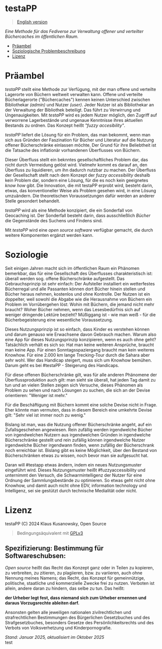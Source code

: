 testaPP
=======

> [English version](README_EN.md)

*Eine Methode für das Fediverse zur Verwaltung offener und verteilter Büchercaches im öffentlichen Raum.*


- [Präambel](#präambel)
- [Soziologische Problembeschreibung](#soziologie)
- [Lizenz](#lizenz)


# Präambel

*testaPP* stellt eine Methode zur Verfügung, mit der man offene und verteilte Lagerorte von Büchern weltweit verwalten kann. Offene und verteilte Bücherlagerorte ("Büchercaches") kennen keinen Unterschied zwischen Bibliothekar *(admin)* und Nutzer *(user)*. Jeder Nutzer ist als Bibliothekar an der Verwaltung der Bibliothek beteiligt. Das führt zu Verwirrung und Ungenauigkeiten. Mit *testaPP* wird es jedem Nutzer möglich, den Zugriff auf verworrene Lagerbestände und ungenaue Kenntnisse ihres aktuellen Bestands zu ordnen. Das Konzept heißt *"fuzzy accesibility"*.

*testaPP* liefert die Lösung für ein Problem, das man bekommt, wenn man sich aus Gründen der Faszination für Bücher und Literatur auf die Nutzung offener Bücherschränke einlassen möchte. Der Grund für ihre Beliebtheit ist die Tatsache des inflationär vorhandenen Überflusses von Büchern.

Dieser Überfluss stellt ein beknntes gesellschaftliches Problem dar, das nicht durch Vermeidung gelöst wird. Vielmehr kommt es darauf an, den Überfluss zu liquidieren, um ihn dadurch nutzbar zu machen. Der Überfluss der Gesellschaft stellt nach dem Konzept der *fuzzy accessibility* deshalb kein Problem dar, sondern eine Lösung, für die es noch kein geeignetes *know how* gibt. Die Innovation, die mit testaPP erprobt wird, besteht darin, etwas, das konventioneller Weise als Problem gesehen wird, in eine Lösung umzuändern.
Die theoretischen Voraussetzungen dafür werden an anderer Stelle gesondert behandelt.

*testaPP* wird als eine Methode konzipiert, die ein Sonderfall von Geocaching ist. Der Sonderfall besteht darin, dass ausschließlich *Bücher* die Gegenstände des Suchens und Findens sind.

Mit *testaPP* wird eine *open source software* verfügbar gemacht, die durch weitere Komponenten ergänzt werden kann.

# Soziologie

Seit einigen Jahren macht sich im öffentlichen Raum ein Phänomen bemerkbar, das für eine Gesellschaft des Überflusses charakteristisch ist: überall werden sog. offene Bücherschränke aufgestellt. Das Gebrauchsprinzip ist sehr einfach: Der Aufsteller installiert ein wetterfestes Bücherregal und alle Passanten können dort Bücher hinein stellen und Bücher heraus nehmen, kostenlos und ohne Kontrolle. Der Nutzen ist ein doppelter, weil sowohl die Abgabe wie die Herausnahme von Büchern ein Problem im Vorrübergehen löst: Wohin mit Büchern, die jemand nicht mehr braucht? Woher  Bücher nehmen, wenn das Lesesbedürfnis sich auf weniger dringende Lektüre bezieht? Müßiggang ist - wie man weiß - für die Bücherbegeisterung eine wesentliche Voraussetzung.

Dieses Nutzungsprinzip ist so einfach, dass Kinder es verstehen können und darum genauso wie Erwachsene davon Gebrauch machen. Warum also eine App für dieses Nutzungsprinzip konzipieren, wenn es auch ohne geht?
Tatsächlich verhält es sich so: Hat man keine weiteren Ansprüche, braucht man keine App. Für einen Sonntagsspaziergang braucht man kein weiteres Knowhow. Für eine 2.000 km lange Trecking-Tour durch die Sahara aber  sehr wohl.
Wer das Handicap steigert, muss sich um Knowhow bemühen. Darum geht es bei #testaPP - Steigerung des Handicaps.

Für diese offenen Bücherschränke gilt, was für alle anderen Phänomene der Überflussproduktion auch gilt: man sieht sie überall, hat jeden Tag damit zu tun und an vielen Stellen zeigen sich Versuche, dieses Phänomen als Problem zu sehen und nach Lösungen zu suchen, die sich an der Devise orientieren: "Weniger ist mehr."

Für die Beschäftigung mit Büchern kommt eine solche Devise nicht in Frage. Eher könnte man vermuten, dass in diesem Bereich eine umkehrte Devise gilt: "Sehr viel ist immer noch zu wenig."

Bislang ist man, was die Nutzung offener Bücherschränke angeht, auf ein Zufallsgeschehen angewiesen. Rein zufällig werden irgendwelche Bücher von irgendwelchen Nutzern aus irgendwelchen Gründen in irgendwelche Bücherschränke gestellt und rein zufällig können irgendwelche Nutzer irgendwelche Bücher irgendwann finden, wenn zufällig der Bücherschrank noch erreichbar ist. Bislang gibt es keine Möglichkeit, über den Bestand von Bücherschränken etwas zu wissen, noch bevor man sie aufgesucht hat.

Daran will #testapp etwas ändern, indem ein neues Nutzungsmuster eingeführt wird. Dieses Nutzungsmuster heißt #fuzzyaccessibility und unternimmt den Versuch, die Schwarmintelligenz der Nutzer für eine Ordnung der Sammlungsbestände zu optimieren. So etwas geht nicht ohne Knowhow, und damit auch nicht ohne EDV, information technology und Intelligenz, sei sie gestützt durch technische Medialität oder nicht.

# Lizenz

testaPP (C) 2024 Klaus Kusanowsky, Open Source

> Bedingungsäquivalent mit [GPLv3](LICENSE)


## Spezifizierung: Bestimmung für Softwareschubsen:

*Open source* heißt das Recht das Konzept ganz oder in Teilen zu kopieren, zu verbreiten, zu zitieren, zu plagiieren, bzw. zu variieren, auch ohne Nennung meines Namens; das Recht, das Konzept für gemeinnützige, politische, staatliche und kommerzielle Zwecke frei zu nutzen. Verboten ist allein, andere daran zu hindern, das selbe zu tun. Das heißt: 

**der Urheber legt fest, dass niemand sich zum Urheber ernennen und daraus Vorzugsrechte ableiten darf.**

Ansonsten gelten alle jeweiligen nationalen zivilrechtlichen und strafrechtlichen Bestimmungen des Bürgerlichen Gesetzbuches und des Strafgesetzbuches, besonders Gesetze des Persönlichkeitsrechts und des Verbots von Volksverhetzung und Kinderpornografie.

*Stand: Januar 2025, aktualisiert im Oktober 2025*	
test

